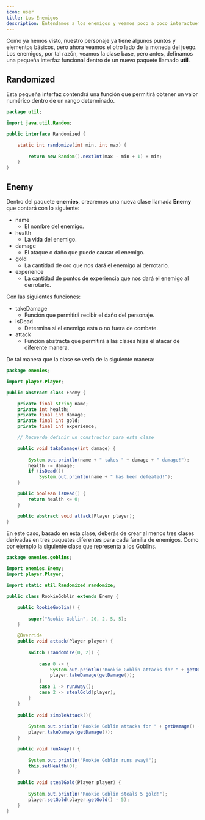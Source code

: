 ```yaml
---
icon: user
title: Los Enemigos
description: Entendamos a los enemigos y veamos poco a poco interactuemos con el.
---
```


Como ya hemos visto, nuestro personaje ya tiene algunos puntos y elementos básicos, pero ahora veamos el otro lado de la
moneda del juego. Los enemigos, por tal razón, veamos la clase base, pero antes, definamos una pequeña interfaz
funcional dentro de un nuevo paquete llamado **util**.

## Randomized

Esta pequeña interfaz contendrá una función que permitirá obtener un valor numérico dentro de un rango determinado.

```java
package util;

import java.util.Random;

public interface Randomized {

    static int randomize(int min, int max) {
    
        return new Random().nextInt(max - min + 1) + min;
    }
}
```

## Enemy

Dentro del paquete **enemies**, crearemos una nueva clase llamada **Enemy** que contará con lo siguiente:

- name
    - El nombre del enemigo.
- health
    - La vida del enemigo.
- damage
    - El ataque o daño que puede causar el enemigo.
- gold
    - La cantidad de oro que nos dará el enemigo al derrotarlo.
- experience
    - La cantidad de puntos de experiencia que nos dará el enemigo al derrotarlo.

Con las siguientes funciones:

- takeDamage
    - Función que permitirá recibir el daño del personaje.
- isDead
    - Determina si el enemigo esta o no fuera de combate.
- attack
    - Función abstracta que permitirá a las clases hijas el atacar de diferente manera.

De tal manera que la clase se vería de la siguiente manera:

```java
package enemies;

import player.Player;

public abstract class Enemy {

    private final String name;
    private int health;
    private final int damage;
    private final int gold;
    private final int experience;

    // Recuerda definir un constructor para esta clase

    public void takeDamage(int damage) {
    
        System.out.println(name + " takes " + damage + " damage!");
        health -= damage;
        if (isDead())
            System.out.println(name + " has been defeated!");
    }

    public boolean isDead() {
        return health <= 0;
    }

    public abstract void attack(Player player);
}
```

En este caso, basado en esta clase, deberás de crear al menos tres clases derivadas en tres paquetes diferentes para
cada familia de enemigos. Como por ejemplo la siguiente clase que representa a los Goblins.

```java
package enemies.goblins;

import enemies.Enemy;
import player.Player;

import static util.Randomized.randomize;

public class RookieGoblin extends Enemy {

    public RookieGoblin() {
    
        super("Rookie Goblin", 20, 2, 5, 5);
    }

    @Override
    public void attack(Player player) {
    
        switch (randomize(0, 2)) {
        
            case 0 -> {
                System.out.println("Rookie Goblin attacks for " + getDamage() + " damage!");
                player.takeDamage(getDamage());
            }
            case 1 -> runAway();
            case 2 -> stealGold(player);
        }
    }
    
    public void simpleAttack(){
    
        System.out.println("Rookie Goblin attacks for " + getDamage() + " damage!");
        player.takeDamage(getDamage());
    }

    public void runAway() {
    
        System.out.println("Rookie Goblin runs away!");
        this.setHealth(0);
    }

    public void stealGold(Player player) {
    
        System.out.println("Rookie Goblin steals 5 gold!");
        player.setGold(player.getGold() - 5);
    }
}
```
